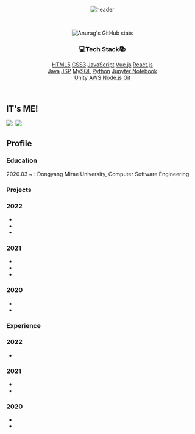 <div align=center>

![header](https://capsule-render.vercel.app/api?type=wave&color=FF4081&height=350&section=header&text=🍒ChaerinJeon🍒&fontSize=65&fontColor=FFFFFF)

<br>

![Anurag's GitHub stats](https://github-readme-stats.vercel.app/api?username=chaerin0411&count_private=true&show_icons=true&theme=buefy)

### 💻Tech Stack📚
<!--
<img src="https://img.shields.io/badge/Javascript-F7DF1E?style=for-the-badge&logo=Javascript&logoColor=white"/></a>&nbsp;&nbsp;<img src="https://img.shields.io/badge/TypeScript-3178C6?style=for-the-badge&logo=TypeScript&logoColor=white"/></a>&nbsp;&nbsp;<br>
<img src="https://img.shields.io/badge/Node.js-339933?style=for-the-badge&logo=Node.js&logoColor=white"/></a>&nbsp;&nbsp;
<br>
<img src="https://img.shields.io/badge/MySQL-4479A1?style=for-the-badge&logo=MySQL&logoColor=white"/></a>&nbsp;&nbsp;<img src="https://img.shields.io/badge/MongoDB-47A248?style=for-the-badge&logo=MongoDB&logoColor=white"/></a>&nbsp;&nbsp;
<br>
<img src="https://img.shields.io/badge/NGINX-009639?style=for-the-badge&logo=NGINX&logoColor=white"/></a>&nbsp;&nbsp;<img src="https://img.shields.io/badge/AWS-232F3E?style=for-the-badge&logo=Amazon-AWS&nbspAws&logoColor=white"/></a>&nbsp;&nbsp;
<br>
<img src="https://img.shields.io/badge/Git-F05032?style=for-the-badge&logo=Git&logoColor=white"/></a>&nbsp;&nbsp;<img src="https://img.shields.io/badge/GitHub Actions-2088FF?style=for-the-badge&logo=GitHub-Actions&logoColor=white"/></a>
-->

[HTML5](https://img.shields.io/badge/-HTML5-d13a11?style=for-the-badge&logo=html5&logoColor=ffffff)
[CSS3](https://img.shields.io/badge/-CSS3-007acc?style=for-the-badge&logo=css3)
[JavaScript](https://img.shields.io/badge/-JavaScript-%23f7df1c?style=for-the-badge&logo=javascript&logoColor=000000&labelColor=%23f7df1c&color=%23ffce5a)
[Vue.js](https://img.shields.io/badge/-Vue.js-3fba79?style=for-the-badge&logo=vue.js&logoColor=ffffff)
[React.js](https://img.shields.io/badge/-React.js-59d8ff?style=for-the-badge&logo=react&logoColor=000000)
<br>
[Java](https://img.shields.io/badge/-Java-b30000?style=for-the-badge&logo=java&logoColor=ffffff)
[JSP](https://img.shields.io/badge/-JSP-%23f7df1c?style=for-the-badge&logo=java&logoColor=ff0000&labelColor=%2381b7ccc&color=%2381b7cc)
[MySQL](https://img.shields.io/badge/-mysql-487aa1?style=for-the-badge&logo=mysql&logoColor=ffffff)
[Python](https://img.shields.io/badge/-Python-21649c?style=for-the-badge&logo=python&logoColor=ffdb12)
[Jupyter Notebook](https://img.shields.io/badge/-jupyter-eeeeee?style=for-the-badge&logo=jupyter&logoColor=e37100)
<br>
[Unity](https://img.shields.io/badge/-unity-222222?style=for-the-badge&logo=unity&logoColor=ffffff)
[AWS](https://img.shields.io/badge/-AWS-232F3E?style=for-the-badge&logo=AmazonAWS&logoColor=ffffff)
[Node.js](https://img.shields.io/badge/-Node.js-43853d?style=for-the-badge&logo=Node.js&logoColor=ffffff)
[Git](https://img.shields.io/badge/-Git-f05032?style=for-the-badge&logo=git&logoColor=ffffff)

</div>

<br>

## IT's ME!
<a href="https://www.instagram.com/chaerin0411/"><img src="https://img.shields.io/badge/Instagram-DD2A78?style=flat-square&logo=Instagram&logoColor=white&link=https://www.instagram.com/chaerin0411/"/></a>&nbsp;&nbsp;<a href="https://github.com/chaerin0411?tab=overview&from=2021-01-01&to=2021-01-09"><img src="https://img.shields.io/badge/GitHub-181717?style=flat-square&logo=Github&logoColor=white&link=https://www.instagram.com/chaerin0411/"/></a>

## Profile
### Education
2020.03 ~ : Dongyang Mirae University, Computer Software Engineering

### Projects
### 2022
- 
-  
- 
### 2021
- 
- 
- 


### 2020
- 
- 


### Experience
### 2022
- 

### 2021
- 
- 

### 2020
- 
- 

<br>

<!--
**chaerin0411/chaerin0411** is a ✨ _special_ ✨ repository because its `README.md` (this file) appears on your GitHub profile.

Here are some ideas to get you started:

- 🔭 I’m currently working on ...
- 🌱 I’m currently learning ...
- 👯 I’m looking to collaborate on ...
- 🤔 I’m looking for help with ...
- 💬 Ask me about ...
- 📫 How to reach me: ...
- 😄 Pronouns: ...
- ⚡ Fun fact: ...
-->
